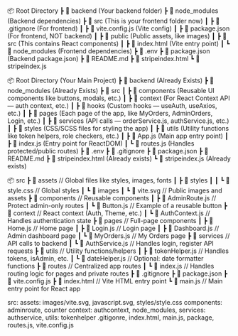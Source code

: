 📦 Root Directory
 ┣ 📂 backend (Your backend folder)
 ┣ 📂 node_modules (Backend dependencies)
 ┣ 📂 src (This is your frontend folder now)
 ┃ ┣ 📜 .gitignore (For frontend)
 ┃ ┣ 📜 vite.config.js (Vite config)
 ┃ ┣ 📜 package.json (For frontend, NOT backend)
 ┃ ┣ 📂 public (Public assets, like images)
 ┃ ┣ 📂 src (This contains React components)
 ┃ ┣ 📜 index.html (Vite entry point)
 ┃ ┗ 📂 node_modules (Frontend dependencies)
 ┣ 📜 .env
 ┣ 📜 package.json (Backend package.json)
 ┣ 📜 README.md
 ┣ 📜 stripeindex.html
 ┗ 📜 stripeindex.js





 📦 Root Directory (Your Main Project)
 ┣ 📂 backend (Already Exists)
 ┣ 📂 node_modules (Already Exists)
 ┣ 📂 src
 ┃ ┣ 📂 components (Reusable UI components like buttons, modals, etc.)
 ┃ ┣ 📂 context (For React Context API — auth context, etc.)
 ┃ ┣ 📂 hooks (Custom hooks — useAuth, useAxios, etc.)
 ┃ ┣ 📂 pages (Each page of the app, like MyOrders, AdminOrders, Login, etc.)
 ┃ ┣ 📂 services (API calls — orderService.js, authService.js, etc.)
 ┃ ┣ 📂 styles (CSS/SCSS files for styling the app)
 ┃ ┣ 📂 utils (Utility functions like token helpers, role checkers, etc.)
 ┃ ┣ 📜 App.js (Main app entry point)
 ┃ ┣ 📜 index.js (Entry point for ReactDOM)
 ┃ ┗ 📜 routes.js (Handles protected/public routes)
 ┣ 📜 .env
 ┣ 📜 .gitignore
 ┣ 📜 package.json
 ┣ 📜 README.md
 ┣ 📜 stripeindex.html (Already exists)
 ┗ 📜 stripeindex.js (Already exists)



📦 src
 ┣ 📂 assets               // Global files like styles, images, fonts
 ┃ ┣ 📂 styles 
 ┃ ┃ ┗ 📜 style.css        // Global styles
 ┃ ┗ 📂 images 
 ┃   ┗ 📜 vite.svg         // Public images and assets
 ┣ 📂 components            // Reusable components
 ┃ ┣ 📜 AdminRoute.js      // Protect admin-only routes
 ┃ ┗ 📜 Button.js         // Example of a reusable button
 ┣ 📂 context              // React context (Auth, Theme, etc.)
 ┃ ┗ 📜 AuthContext.js     // Handles authentication state
 ┣ 📂 pages                // Full-page components
 ┃ ┣ 📜 Home.js           // Home page
 ┃ ┣ 📜 Login.js          // Login page
 ┃ ┣ 📜 Dashboard.js      // Admin dashboard page
 ┃ ┗ 📜 MyOrders.js       // My Orders page
 ┣ 📂 services             // API calls to backend
 ┃ ┗ 📜 AuthService.js    // Handles login, register API requests
 ┣ 📂 utils                // Utility functions/helpers
 ┃ ┣ 📜 tokenHelper.js    // Handles tokens, isAdmin, etc.
 ┃ ┗ 📜 dateHelper.js     // Optional: date formatter functions
 ┣ 📂 routes               // Centralized app routes
 ┃ ┗ 📜 index.js         // Handles routing logic for pages and private routes
 ┣ 📜 .gitignore 
 ┣ 📜 package.json 
 ┣ 📜 vite.config.js 
 ┣ 📜 index.html          // Vite HTML entry point
 ┗ 📜 main.js             // Main entry point for React app


src:
assets: images/vite.svg, javascript.svg, styles/style.css
components: adminroute, counter
context: authcontext,
node_modules,
services: authservice,
utils: tokenhelper
.gitigonre,
index.html,
main.js,
package,
routes.js,
vite.config.js